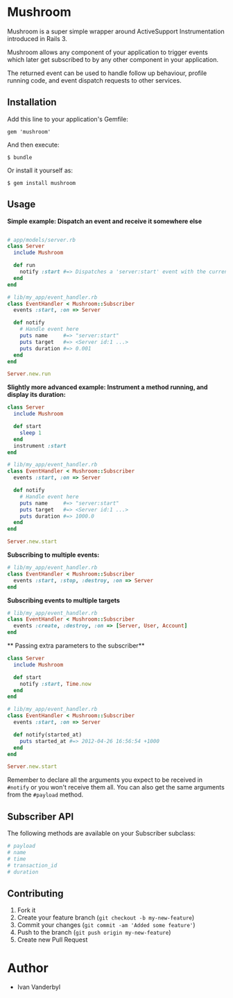 # Mushroom

Mushroom is a super simple wrapper around ActiveSupport Instrumentation introduced in Rails 3.

Mushroom allows any component of your application to trigger events which later get subscribed to by any
other component in your application.

The returned event can be used to handle follow up behaviour, profile running code, and event dispatch requests to
other services.

## Installation

Add this line to your application's Gemfile:

    gem 'mushroom'

And then execute:

    $ bundle

Or install it yourself as:

    $ gem install mushroom

## Usage

**Simple example: Dispatch an event and receive it somewhere else**

```ruby

# app/models/server.rb
class Server
  include Mushroom

  def run
    notify :start #=> Dispatches a 'server:start' event with the current server instance as the event target.
  end
end

# lib/my_app/event_handler.rb
class EventHandler < Mushroom::Subscriber
  events :start, :on => Server

  def notify
    # Handle event here
    puts name     #=> "server:start"
    puts target   #=> <Server id:1 ...>
    puts duration #=> 0.001
  end
end

Server.new.run
```

**Slightly more advanced example: Instrument a method running, and display its duration:**

```ruby
class Server
  include Mushroom

  def start
    sleep 1
  end
  instrument :start
end

# lib/my_app/event_handler.rb
class EventHandler < Mushroom::Subscriber
  events :start, :on => Server

  def notify
    # Handle event here
    puts name     #=> "server:start"
    puts target   #=> <Server id:1 ...>
    puts duration #=> 1000.0
  end
end

Server.new.start
```

**Subscribing to multiple events:**

```ruby
# lib/my_app/event_handler.rb
class EventHandler < Mushroom::Subscriber
  events :start, :stop, :destroy, :on => Server
end
```

**Subscribing events to multiple targets**

```ruby
# lib/my_app/event_handler.rb
class EventHandler < Mushroom::Subscriber
  events :create, :destroy, :on => [Server, User, Account]
end
```

** Passing extra parameters to the subscriber**

```ruby
class Server
  include Mushroom

  def start
    notify :start, Time.now
  end
end

# lib/my_app/event_handler.rb
class EventHandler < Mushroom::Subscriber
  events :start, :on => Server

  def notify(started_at)
    puts started_at #=> 2012-04-26 16:56:54 +1000
  end
end

Server.new.start
```

Remember to declare all the arguments you expect to be received in `#notify` or you won't receive them all. You can also get the same
arguments from the `#payload` method.

## Subscriber API

The following methods are available on your Subscriber subclass:

```ruby
# payload
# name
# time
# transaction_id
# duration
```


## Contributing

1. Fork it
2. Create your feature branch (`git checkout -b my-new-feature`)
3. Commit your changes (`git commit -am 'Added some feature'`)
4. Push to the branch (`git push origin my-new-feature`)
5. Create new Pull Request

# Author

- Ivan Vanderbyl
